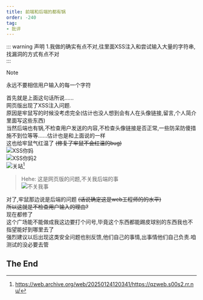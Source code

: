 ```yaml
---
title: 前端和后端的都有锅
order: -240
tag:
- 批评
---
```


::: warning 声明
1.我做的确实有点不对,往里面XSS注入和尝试输入大量的字符串,找漏洞的方式有点不对  
:::

> [!note]
> 永远不要相信用户输入的每一个字符  

首先就是上面这句话所说......  
网页版出现了XSS注入问题.  
原因是牢鼠写的时候没考虑完全(估计也没人想到会有人在头像链接,留言,个人简介里面写这些东西)  
当然后端也有锅,不检查用户发送的内容,不检查头像链接是否正常,一些防呆防傻措施不到位等等......估计也是和上面说的一样  
这也给牢鼠气红温了 ~~(修复了牢鼠不会红温的bug)~~  
![XSS你妈](https://img.yyyyt.top/meme/云湖/截图永流传/XSS你妈.png)  
![XSS你妈2](https://img.yyyyt.top/meme/云湖/截图永流传/XSS你妈2.png)  
![关站](https://img.yyyyt.top/vuepress/articles/daily/2025/01/24/0/runoneall%E5%85%B3%E7%AB%99.png)[^1]  

> Hehe: 这是网页版的问题,不关我后端的事    
![不关我事](https://img.yyyyt.top/meme/云湖/截图永流传/不关我事.jpg)  

对了,牢鼠那边说是后端的问题 ~~(话说确定这是web工程师的的水平)~~  
~~所以这就是不检查用户输入的理由?~~  
现在都修了  
这个广场能不能做成我这边要打个问号,毕竟这个东西都能踢皮球别的东西我也不指望能好到哪里去了  
强烈建议以后出现这类安全问题也别反馈,他们自己的事情,出事情他们自己负责.咱测试的没必要去管  

[^1]: https://web.archive.org/web/20250124120341/https://qzweb.s00s2.rr.nu/

## The End